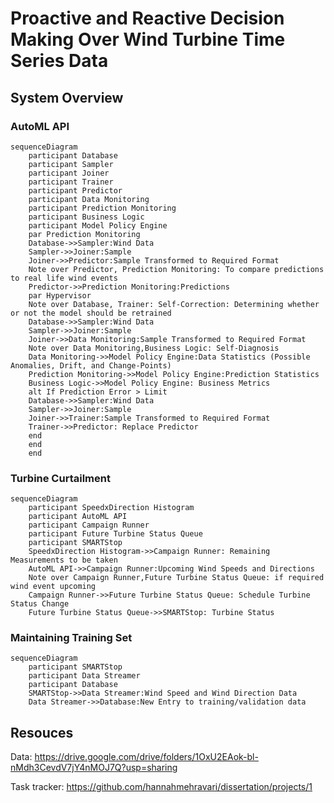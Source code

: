 # Proactive and Reactive Decision Making Over Wind Turbine Time Series Data

## System Overview

### AutoML API
```mermaid
sequenceDiagram
    participant Database
    participant Sampler
    participant Joiner
    participant Trainer
    participant Predictor
    participant Data Monitoring
    participant Prediction Monitoring
    participant Business Logic
    participant Model Policy Engine
    par Prediction Monitoring
    Database->>Sampler:Wind Data
    Sampler->>Joiner:Sample 
    Joiner->>Predictor:Sample Transformed to Required Format
    Note over Predictor, Prediction Monitoring: To compare predictions to real life wind events
    Predictor->>Prediction Monitoring:Predictions
    par Hypervisor
    Note over Database, Trainer: Self-Correction: Determining whether or not the model should be retrained
    Database->>Sampler:Wind Data
    Sampler->>Joiner:Sample 
    Joiner->>Data Monitoring:Sample Transformed to Required Format
    Note over Data Monitoring,Business Logic: Self-Diagnosis
    Data Monitoring->>Model Policy Engine:Data Statistics (Possible Anomalies, Drift, and Change-Points)
    Prediction Monitoring->>Model Policy Engine:Prediction Statistics   
    Business Logic->>Model Policy Engine: Business Metrics
    alt If Prediction Error > Limit
    Database->>Sampler:Wind Data
    Sampler->>Joiner:Sample 
    Joiner->>Trainer:Sample Transformed to Required Format
    Trainer->>Predictor: Replace Predictor
    end
    end
    end
```

### Turbine Curtailment
```mermaid
sequenceDiagram
    participant SpeedxDirection Histogram
    participant AutoML API
    participant Campaign Runner
    participant Future Turbine Status Queue
    participant SMARTStop
    SpeedxDirection Histogram->>Campaign Runner: Remaining Measurements to be taken
    AutoML API->>Campaign Runner:Upcoming Wind Speeds and Directions
    Note over Campaign Runner,Future Turbine Status Queue: if required wind event upcoming
    Campaign Runner->>Future Turbine Status Queue: Schedule Turbine Status Change 
    Future Turbine Status Queue->>SMARTStop: Turbine Status

```

### Maintaining Training Set
```mermaid
sequenceDiagram
    participant SMARTStop
    participant Data Streamer
    participant Database
    SMARTStop->>Data Streamer:Wind Speed and Wind Direction Data
    Data Streamer->>Database:New Entry to training/validation data
```

## Resouces
Data: https://drive.google.com/drive/folders/1OxU2EAok-bl-nMdh3CevdV7jY4nMOJ7Q?usp=sharing

Task tracker: https://github.com/hannahmehravari/dissertation/projects/1
